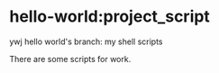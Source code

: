 # hello-world:project_script
 ywj hello world's branch: my shell scripts

 There are some scripts for work.
